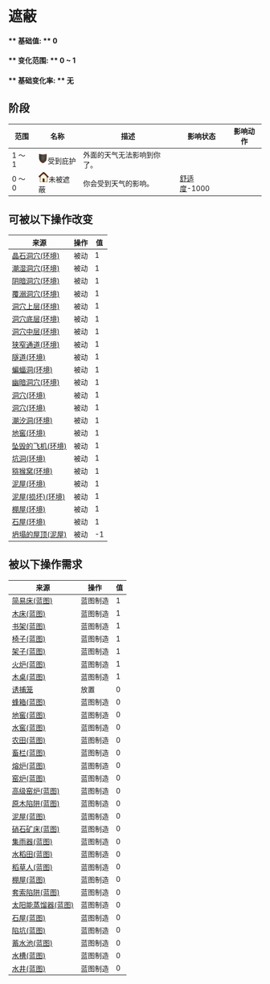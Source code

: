 # 遮蔽  
#### ** 基础值: ** 0   
#### ** 变化范围: ** 0 ~ 1  
#### ** 基础变化率: ** 无   
## 阶段  
范围  |  名称  |  描述  |  影响状态  |  影响动作  
----  |  ----  |  ----  |  ----  |  ----  
1 ～ 1  |  <img decoding="async" src="Sprite/Durability.png" href="a.md" style="max-width:20px;max-height:20px;">受到庇护  |  外面的天气无法影响到你了。  |    |    
0 ～ 0  |  <img decoding="async" src="Sprite/Comfort.png" href="a.md" style="max-width:20px;max-height:20px;">未被遮蔽  |  你会受到天气的影响。  |  [舒适度](Comfort.md)-1000  |    
## 可被以下操作改变  
来源  |  操作  |  值  
----  |  ----  |  ----  
[晶石洞穴(环境)](Env_CrystalChamber.md)  |  被动  |  1  
[潮湿洞穴(环境)](Env_DampChamber.md)  |  被动  |  1  
[阴暗洞穴(环境)](Env_DarkChamber.md)  |  被动  |  1  
[覆溺洞穴(环境)](Env_FloodedChamber.md)  |  被动  |  1  
[洞穴上层(环境)](Env_HighChamber.md)  |  被动  |  1  
[洞穴底层(环境)](Env_LowChamber.md)  |  被动  |  1  
[洞穴中层(环境)](Env_MidChamber.md)  |  被动  |  1  
[狭窄通道(环境)](Env_NarrowTunnel.md)  |  被动  |  1  
[隧道(环境)](Env_Tunnel.md)  |  被动  |  1  
[蝙蝠洞(环境)](Env_CaveBats.md)  |  被动  |  1  
[幽暗洞穴(环境)](Env_CaveDark.md)  |  被动  |  1  
[洞穴(环境)](Env_CaveGrasslands.md)  |  被动  |  1  
[洞穴(环境)](Env_CaveSea.md)  |  被动  |  1  
[潮汐洞(环境)](Env_CaveTidal.md)  |  被动  |  1  
[地窖(环境)](Env_Cellar.md)  |  被动  |  1  
[坠毁的飞机(环境)](Env_CrashedPlane.md)  |  被动  |  1  
[坑洞(环境)](Env_HighlandHole.md)  |  被动  |  1  
[猕猴窝(环境)](Env_MacaqueDen.md)  |  被动  |  1  
[泥屋(环境)](Env_MudHut.md)  |  被动  |  1  
[泥屋(损坏)(环境)](Env_MudHutRuins.md)  |  被动  |  1  
[棚屋(环境)](Env_Shed.md)  |  被动  |  1  
[石屋(环境)](Env_StoneHut.md)  |  被动  |  1  
[坍塌的屋顶(泥屋)](Dmg_RoofCollapsed.md)  |  被动  |  -1  
## 被以下操作需求  
来源  |  操作  |  值  
----  |  ----  |  ----  
[简易床(蓝图)](Bp_BedRustic.md)  |  蓝图制造  |  1  
[木床(蓝图)](Bp_BedWooden.md)  |  蓝图制造  |  1  
[书架(蓝图)](Bp_Bookshelf.md)  |  蓝图制造  |  1  
[椅子(蓝图)](Bp_Chair.md)  |  蓝图制造  |  1  
[架子(蓝图)](Bp_Shelf.md)  |  蓝图制造  |  1  
[火炉(蓝图)](Bp_Stove.md)  |  蓝图制造  |  1  
[木桌(蓝图)](Bp_Table.md)  |  蓝图制造  |  1  
[诱捕笼](CageTrap.md)  |  放置  |  0  
[蜂箱(蓝图)](Bp_BeeSkep.md)  |  蓝图制造  |  0  
[地窖(蓝图)](Bp_Cellar.md)  |  蓝图制造  |  0  
[水窖(蓝图)](Bp_Cistern.md)  |  蓝图制造  |  0  
[农田(蓝图)](Bp_CropPlot.md)  |  蓝图制造  |  0  
[畜栏(蓝图)](Bp_Enclosure.md)  |  蓝图制造  |  0  
[熔炉(蓝图)](Bp_Forge.md)  |  蓝图制造  |  0  
[窑炉(蓝图)](Bp_Kiln.md)  |  蓝图制造  |  0  
[高级窑炉(蓝图)](Bp_KilnAdvanced.md)  |  蓝图制造  |  0  
[原木陷阱(蓝图)](Bp_LogTrap.md)  |  蓝图制造  |  0  
[泥屋(蓝图)](Bp_MudHut.md)  |  蓝图制造  |  0  
[硝石矿床(蓝图)](Bp_NiterBed.md)  |  蓝图制造  |  0  
[集雨器(蓝图)](Bp_Raincatcher.md)  |  蓝图制造  |  0  
[水稻田(蓝图)](Bp_RicePaddy.md)  |  蓝图制造  |  0  
[稻草人(蓝图)](Bp_Scarecrow.md)  |  蓝图制造  |  0  
[棚屋(蓝图)](Bp_Shed.md)  |  蓝图制造  |  0  
[套索陷阱(蓝图)](Bp_SnareTrap.md)  |  蓝图制造  |  0  
[太阳能蒸馏器(蓝图)](Bp_SolarStill.md)  |  蓝图制造  |  0  
[石屋(蓝图)](Bp_StoneHut.md)  |  蓝图制造  |  0  
[陷坑(蓝图)](Bp_TrappingPit.md)  |  蓝图制造  |  0  
[蓄水池(蓝图)](Bp_WaterReservoir.md)  |  蓝图制造  |  0  
[水槽(蓝图)](Bp_WateringTrough.md)  |  蓝图制造  |  0  
[水井(蓝图)](Bp_Well.md)  |  蓝图制造  |  0  


<script>document.title="遮蔽 - 卡牌生存百科 Card Survival Wiki";</script>
